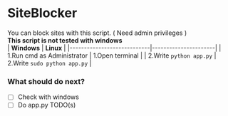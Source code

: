 # SiteBlocker
You can block sites with this script. ( Need admin privileges )
<br>
**This script is not tested with windows**
<br>
| **Windows**                | **Linux**            |
|----------------------------|----------------------|
| 1.Run cmd as Administrator | 1.Open terminal      |
| 2.Write `python app.py`            | 2.Write `sudo python app.py` |
<br>
### What should do next?
- [ ] Check with windows
- [ ] Do app.py TODO(s)
